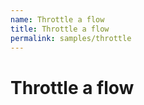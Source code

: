 ```yaml
---
name: Throttle a flow
title: Throttle a flow
permalink: samples/throttle
---
```


# Throttle a flow
